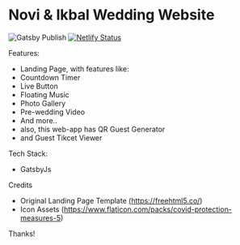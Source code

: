 # Novi & Ikbal Wedding Website

![Gatsby Publish](https://github.com/idindrakusuma/thekusuma/workflows/Gatsby%20Publish/badge.svg) [![Netlify Status](https://api.netlify.com/api/v1/badges/4481a013-a72b-4ecf-939b-00b84c25dd89/deploy-status)](https://app.netlify.com/sites/thekusuma/deploys)

Features:
- Landing Page, with features like:
 - Countdown Timer
 - Live Button
 - Floating Music
 - Photo Gallery
 - Pre-wedding Video 
 - And more..
- also, this web-app has QR Guest Generator
- and Guest Tikcet Viewer

Tech Stack:
- GatsbyJs

Credits
- Original Landing Page Template (https://freehtml5.co/)
- Icon Assets (https://www.flaticon.com/packs/covid-protection-measures-5)

Thanks!
